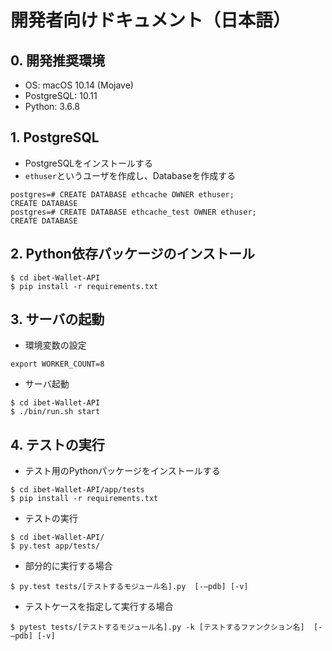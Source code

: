 # 開発者向けドキュメント（日本語）

## 0. 開発推奨環境

* OS: macOS 10.14 (Mojave)
* PostgreSQL: 10.11
* Python: 3.6.8

## 1. PostgreSQL

* PostgreSQLをインストールする
* `ethuser`というユーザを作成し、Databaseを作成する
```
postgres=# CREATE DATABASE ethcache OWNER ethuser;
CREATE DATABASE
postgres=# CREATE DATABASE ethcache_test OWNER ethuser;
CREATE DATABASE
```

## 2. Python依存パッケージのインストール
```
$ cd ibet-Wallet-API
$ pip install -r requirements.txt
```

## 3. サーバの起動

* 環境変数の設定

```
export WORKER_COUNT=8
```

* サーバ起動
```
$ cd ibet-Wallet-API
$ ./bin/run.sh start
```

## 4. テストの実行
* テスト用のPythonパッケージをインストールする
```
$ cd ibet-Wallet-API/app/tests
$ pip install -r requirements.txt
```

* テストの実行
```
$ cd ibet-Wallet-API/
$ py.test app/tests/
```

* 部分的に実行する場合
```
$ py.test tests/[テストするモジュール名].py  [-—pdb] [-v] 
```

* テストケースを指定して実行する場合

```
$ pytest tests/[テストするモジュール名].py -k [テストするファンクション名]  [-—pdb] [-v] 
```
